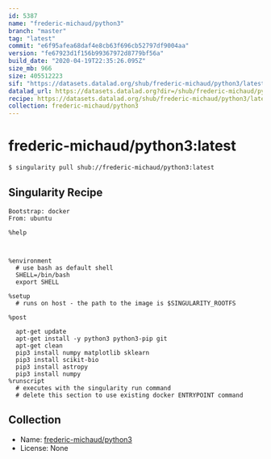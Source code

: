 ```yaml
---
id: 5387
name: "frederic-michaud/python3"
branch: "master"
tag: "latest"
commit: "e6f95afea68daf4e8cb63f696cb52797df9004aa"
version: "fe67923d1f156b99367972d8779bf56a"
build_date: "2020-04-19T22:35:26.095Z"
size_mb: 966
size: 405512223
sif: "https://datasets.datalad.org/shub/frederic-michaud/python3/latest/2020-04-19-e6f95afe-fe67923d/fe67923d1f156b99367972d8779bf56a.simg"
datalad_url: https://datasets.datalad.org?dir=/shub/frederic-michaud/python3/latest/2020-04-19-e6f95afe-fe67923d/
recipe: https://datasets.datalad.org/shub/frederic-michaud/python3/latest/2020-04-19-e6f95afe-fe67923d/Singularity
collection: frederic-michaud/python3
---
```


# frederic-michaud/python3:latest

```bash
$ singularity pull shub://frederic-michaud/python3:latest
```

## Singularity Recipe

```singularity
Bootstrap: docker
From: ubuntu 

%help



%environment
  # use bash as default shell
  SHELL=/bin/bash
  export SHELL

%setup
  # runs on host - the path to the image is $SINGULARITY_ROOTFS

%post

  apt-get update
  apt-get install -y python3 python3-pip git
  apt-get clean
  pip3 install numpy matplotlib sklearn 
  pip3 install scikit-bio
  pip3 install astropy
  pip3 install numpy
%runscript
  # executes with the singularity run command
  # delete this section to use existing docker ENTRYPOINT command
```

## Collection

 - Name: [frederic-michaud/python3](https://github.com/frederic-michaud/python3)
 - License: None

